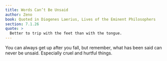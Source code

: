 ```yaml
---
title: Words Can’t Be Unsaid
author: Zeno
book: Quoted in Diogenes Laerius, Lives of the Eminent Philosophers
section: 7.1.26
quote: >
  Better to trip with the feet than with the tongue.
---
```


You can always get up after you fall, but remember, what has been said can never be unsaid. Especially cruel and hurtful things.
